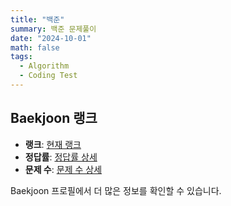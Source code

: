 ```yaml
---
title: "백준"
summary: 백준 문제풀이
date: "2024-10-01"
math: false
tags:
  - Algorithm
  - Coding Test
---
```


## Baekjoon 랭크

- **랭크**: [현재 랭크](https://solved.ac/wjsghkqjsgh6)
- **정답률**: [정답률 상세](https://solved.ac/wjsghkqjsgh6)
- **문제 수**: [문제 수 상세](https://solved.ac/wjsghkqjsgh6)

Baekjoon 프로필에서 더 많은 정보를 확인할 수 있습니다.
